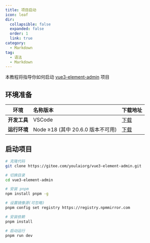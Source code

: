 ```yaml
---
title: 项目启动
icon: leaf
dir:
  collapsible: false
  expanded: false
  order: 1
  link: true
category:
  - Markdown
tag:
  - 语法
  - Markdown
---
```


本教程将指导你如何启动
[vue3-element-admin](https://gitee.com/youlaiorg/vue3-element-admin)
项目

<!-- more -->

## 环境准备

| 环境         | 名称版本                          | 下载地址                                       |
| ------------ | :-------------------------------- | ---------------------------------------------- |
| **开发工具** | VSCode                            | [下载](https://code.visualstudio.com/Download) |
| **运行环境** | Node ≥18 (其中 20.6.0 版本不可用) | [下载](http://nodejs.cn/download)              |

## 启动项目

```bash
# 克隆代码
git clone https://gitee.com/youlaiorg/vue3-element-admin.git

# 切换目录
cd vue3-element-admin

# 安装 pnpm
npm install pnpm -g

# 设置镜像源(可忽略)
pnpm config set registry https://registry.npmmirror.com

# 安装依赖
pnpm install

# 启动运行
pnpm run dev
```
